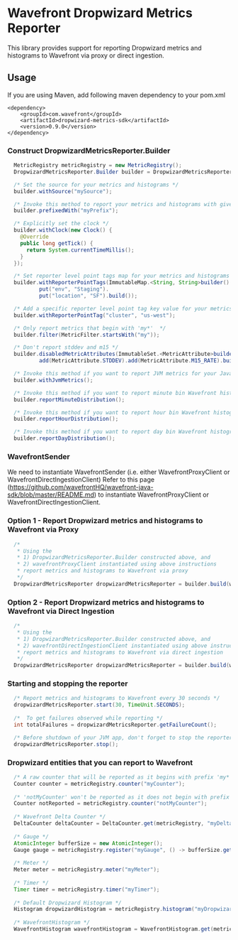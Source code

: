 # Wavefront Dropwizard Metrics Reporter

This library provides support for reporting Dropwizard metrics and histograms to Wavefront via proxy or direct ingestion.

## Usage
If you are using Maven, add following maven dependency to your pom.xml
```
<dependency>
    <groupId>com.wavefront</groupId>
    <artifactId>dropwizard-metrics-sdk</artifactId>
    <version>0.9.0</version>
</dependency>
```

### Construct DropwizardMetricsReporter.Builder
```java
  MetricRegistry metricRegistry = new MetricRegistry();
  DropwizardMetricsReporter.Builder builder = DropwizardMetricsReporter.forRegistry(metricRegistry);

  /* Set the source for your metrics and histograms */
  builder.withSource("mySource");

  /* Invoke this method to report your metrics and histograms with given prefix */
  builder.prefixedWith("myPrefix");

  /* Explicitly set the clock */
  builder.withClock(new Clock() {
    @Override
    public long getTick() {
      return System.currentTimeMillis();
    }
  });

  /* Set reporter level point tags map for your metrics and histograms */
  builder.withReporterPointTags(ImmutableMap.<String, String>builder().
          put("env", "Staging").
          put("location", "SF").build());

  /* Add a specific reporter level point tag key value for your metrics and histograms */
  builder.withReporterPointTag("cluster", "us-west");

  /* Only report metrics that begin with 'my*'  */
  builder.filter(MetricFilter.startsWith("my"));

  /* Don't report stddev and m15 */
  builder.disabledMetricAttributes(ImmutableSet.<MetricAttribute>builder().
          add(MetricAttribute.STDDEV).add(MetricAttribute.M15_RATE).build());

  /* Invoke this method if you want to report JVM metrics for your Java app */
  builder.withJvmMetrics();

  /* Invoke this method if you want to report minute bin Wavefront histograms */
  builder.reportMinuteDistribution();

  /* Invoke this method if you want to report hour bin Wavefront histograms  */
  builder.reportHourDistribution();

  /* Invoke this method if you want to report day bin Wavefront histograms */
  builder.reportDayDistribution();
```

### WavefrontSender
We need to instantiate WavefrontSender 
(i.e. either WavefrontProxyClient or WavefrontDirectIngestionClient)
Refer to this page (https://github.com/wavefrontHQ/wavefront-java-sdk/blob/master/README.md)
to instantiate WavefrontProxyClient or WavefrontDirectIngestionClient.

### Option 1 - Report Dropwizard metrics and histograms to Wavefront via Proxy
```java
  /*
   * Using the 
   * 1) DropwizardMetricsReporter.Builder constructed above, and
   * 2) wavefrontProxyClient instantiated using above instructions
   * report metrics and histograms to Wavefront via proxy
   */
  DropwizardMetricsReporter dropwizardMetricsReporter = builder.build(wavefrontProxyClient);
```

### Option 2 - Report Dropwizard metrics and histograms to Wavefront via Direct Ingestion
```java
  /*
   * Using the 
   * 1) DropwizardMetricsReporter.Builder constructed above, and
   * 2) wavefrontDirectIngestionClient instantiated using above instructions
   * report metrics and histograms to Wavefront via direct ingestion
   */
  DropwizardMetricsReporter dropwizardMetricsReporter = builder.build(wavefrontDirectIngestionClient);
```

### Starting and stopping the reporter

```java
  /* Report metrics and histograms to Wavefront every 30 seconds */
  dropwizardMetricsReporter.start(30, TimeUnit.SECONDS);
  
  /*  To get failures observed while reporting */
  int totalFailures = dropwizardMetricsReporter.getFailureCount();

  /* Before shutdown of your JVM app, don't forget to stop the reporter */
  dropwizardMetricsReporter.stop();
```

### Dropwizard entities that you can report to Wavefront
```java
  /* A raw counter that will be reported as it begins with prefix 'my*' */
  Counter counter = metricRegistry.counter("myCounter");
  
  /* 'notMyCounter' won't be reported as it does not begin with prefix - 'my*'  */
  Counter notReported = metricRegistry.counter("notMyCounter");
  
  /* Wavefront Delta Counter */
  DeltaCounter deltaCounter = DeltaCounter.get(metricRegistry, "myDeltaCounter");
  
  /* Gauge */
  AtomicInteger bufferSize = new AtomicInteger();
  Gauge gauge = metricRegistry.register("myGauge", () -> bufferSize.get());
    
  /* Meter */
  Meter meter = metricRegistry.meter("myMeter");
    
  /* Timer */
  Timer timer = metricRegistry.timer("myTimer");
  
  /* Default Dropwizard Histogram */
  Histogram dropwizardHistogram = metricRegistry.histogram("myDropwizardHistogram");
  
  /* WavefrontHistogram */
  WavefrontHistogram wavefrontHistogram = WavefrontHistogram.get(metricRegistry, "myWavefrontHistogram");
```
